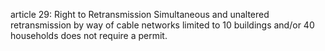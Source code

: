 article 29: Right to Retransmission
Simultaneous and unaltered retransmission by way of cable networks limited to 10 buildings and&#x2F;or 40 households does not require a permit.
<ul>
</ul>